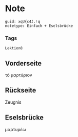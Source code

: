 # Note
```
guid: xqU{c4J.!q
notetype: Einfach + Eselsbrücke
```

### Tags
```
Lektion8
```

## Vorderseite
τὸ μαρτύριον

## Rückseite
Zeugnis

## Eselsbrücke
μαρτυρέω 
